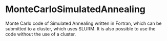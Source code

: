 # MonteCarloSimulatedAnnealing
Monte Carlo code of Simulated Annealing written in Fortran, which can be submitted to a cluster, which uses SLURM.
It is also possible to use the code without the use of a cluster.
